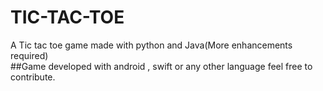 # TIC-TAC-TOE
A Tic tac toe game made with python and Java(More enhancements required)</br>
##Game developed with android , swift  or any other language feel free to contribute.</br>


